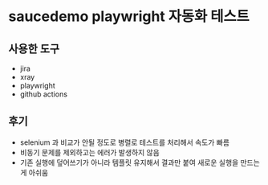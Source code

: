 # saucedemo playwright 자동화 테스트

## 사용한 도구

- jira
- xray
- playwright
- github actions

## 후기

- selenium 과 비교가 안될 정도로 병렬로 테스트를 처리해서 속도가 빠름
- 비동기 문제를 제외하고는 에러가 발생하지 않음
- 기존 실행에 덮어쓰기가 아니라 템플릿 유지해서 결과만 붙여 새로운 실행을 만드는게 아쉬움

